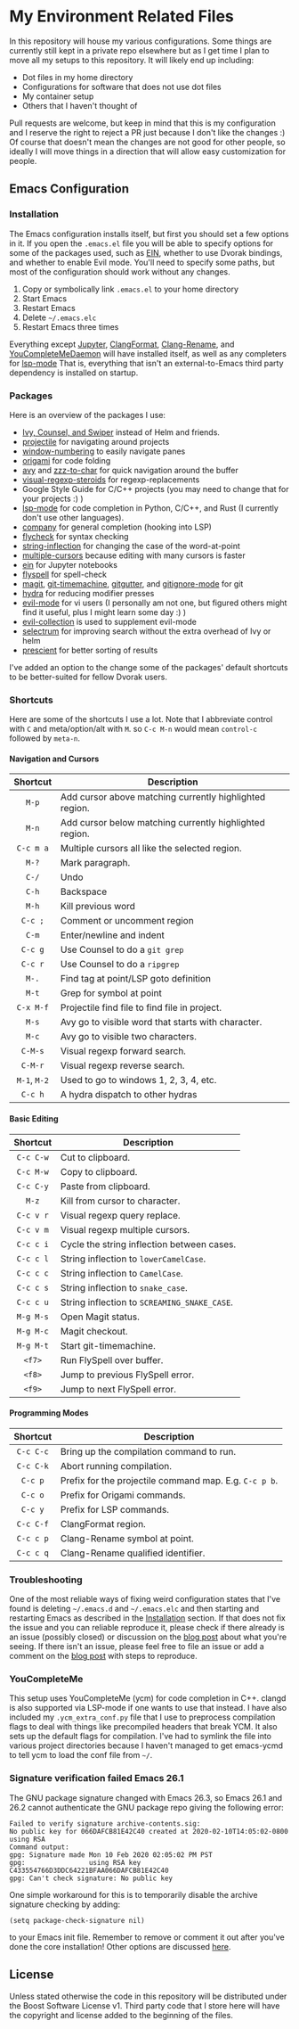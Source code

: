 # My Environment Related Files

In this repository will house my various configurations. Some things are
currently still kept in a private repo elsewhere but as I get time I plan to
move all my setups to this repository. It will likely end up including:
- Dot files in my home directory
- Configurations for software that does not use dot files
- My container setup
- Others that I haven't thought of

Pull requests are welcome, but keep in mind that this is my configuration and I
reserve the right to reject a PR just because I don't like the changes :) Of
course that doesn't mean the changes are not good for other people, so ideally I
will move things in a direction that will allow easy customization for people.

## Emacs Configuration

### Installation

The Emacs configuration installs itself, but first you should set a few options
in it. If you open the `.emacs.el` file you will be able to specify options for
some of the packages used, such as
[EIN](https://github.com/millejoh/emacs-ipython-notebook), whether to use Dvorak
bindings, and whether to enable Evil mode. You'll need to specify some paths,
but most of the configuration should work without any changes.

1. Copy or symbolically link `.emacs.el` to your home directory
2. Start Emacs
3. Restart Emacs
4. Delete `~/.emacs.elc`
5. Restart Emacs three times

Everything except [Jupyter](https://jupyter.org),
[ClangFormat](https://clang.llvm.org/docs/ClangFormat.html),
[Clang-Rename](https://clang.llvm.org/extra/clang-rename.html), and
[YouCompleteMeDaemon](https://github.com/ycm-core/ycmd/) will have
installed itself, as well as any completers for
[lsp-mode](https://github.com/emacs-lsp/lsp-mode) That is, everything that isn't
an external-to-Emacs third party dependency is installed on startup.

### Packages

Here is an overview of the packages I use:
- [Ivy, Counsel, and Swiper](https://github.com/abo-abo/swiper)
  instead of Helm and friends.
- [projectile](https://github.com/bbatsov/projectile) for navigating around
  projects
- [window-numbering](https://github.com/nschum/window-numbering.el) to easily
  navigate panes
- [origami](https://github.com/gregsexton/origami.el) for code folding
- [avy](https://github.com/abo-abo/avy) and
  [zzz-to-char](https://github.com/mrkkrp/zzz-to-char) for quick navigation
  around the buffer
- [visual-regexp-steroids](https://github.com/benma/visual-regexp-steroids.el/)
  for regexp-replacements
- Google Style Guide for C/C++ projects (you may need to change that for your
  projects :) )
- [lsp-mode](https://github.com/emacs-lsp/lsp-mode) for code completion in
  Python, C/C++, and Rust (I currently don't use other languages).
- [company](https://github.com/company-mode/company-mode) for general completion
  (hooking into LSP)
- [flycheck](https://github.com/flycheck/flycheck) for syntax checking
- [string-inflection](https://github.com/akicho8/string-inflection) for changing
  the case of the word-at-point
- [multiple-cursors](https://github.com/magnars/multiple-cursors.el) because
  editing with many cursors is faster
- [ein](https://github.com/millejoh/emacs-ipython-notebook) for Jupyter
  notebooks
- [flyspell](https://www.emacswiki.org/emacs/FlySpell) for spell-check
- [magit](https://magit.vc/),
  [git-timemachine](https://gitlab.com/pidu/git-timemachine),
  [gitgutter](https://github.com/syohex/emacs-git-gutter), and
  [gitignore-mode](https://github.com/magit/git-modes) for git
- [hydra](https://github.com/abo-abo/hydra) for reducing modifier presses
- [evil-mode](https://github.com/emacs-evil/evil) for vi users (I personally am
  not one, but figured others might find it useful, plus I might learn some day
  :) )
- [evil-collection](https://github.com/emacs-evil/evil-collection) is used to
  supplement evil-mode
- [selectrum](https://github.com/raxod502/selectrum) for improving search
  without the extra overhead of Ivy or helm
- [prescient](https://github.com/raxod502/prescient.el) for better sorting of
  results

I've added an option to the change some of the packages' default shortcuts to be
better-suited for fellow Dvorak users.

### Shortcuts

Here are some of the shortcuts I use a lot. Note that I abbreviate control with
`C` and meta/option/alt with `M`. so `C-c M-n` would mean `control-c` followed
by `meta-n`.

#### Navigation and Cursors

| Shortcut     | Description                                                  |
|:------------:|--------------------------------------------------------------|
| `M-p`        | Add cursor above matching currently highlighted region.      |
| `M-n`        | Add cursor below matching currently highlighted region.      |
| `C-c m a`    | Multiple cursors all like the selected region.               |
| `M-?`        | Mark paragraph.                                              |
| `C-/`        | Undo                                                         |
| `C-h`        | Backspace                                                    |
| `M-h`        | Kill previous word                                           |
| `C-c ;`      | Comment or uncomment region                                  |
| `C-m`        | Enter/newline and indent                                     |
| `C-c g`      | Use Counsel to do a `git grep`                               |
| `C-c r`      | Use Counsel to do a `ripgrep`                                |
| `M-.`        | Find tag at point/LSP goto definition                        |
| `M-t`        | Grep for symbol at point                                     |
| `C-x M-f`    | Projectile find file to find file in project.                |
| `M-s`        | Avy go to visible word that starts with character.           |
| `M-c`        | Avy go to visible two characters.                            |
| `C-M-s`      | Visual regexp forward search.                                |
| `C-M-r`      | Visual regexp reverse search.                                |
| `M-1`, `M-2` | Used to go to windows 1, 2, 3, 4, etc.                       |
| `C-c h`      | A hydra dispatch to other hydras                             |

#### Basic Editing

| Shortcut     | Description                                                  |
|:------------:|--------------------------------------------------------------|
| `C-c C-w`    | Cut to clipboard.                                            |
| `C-c M-w`    | Copy to clipboard.                                           |
| `C-c C-y`    | Paste from clipboard.                                        |
| `M-z`        | Kill from cursor to character.                               |
| `C-c v r`    | Visual regexp query replace.                                 |
| `C-c v m`    | Visual regexp multiple cursors.                              |
| `C-c c i`    | Cycle the string inflection between cases.                   |
| `C-c c l`    | String inflection to `lowerCamelCase`.                       |
| `C-c c c`    | String inflection to `CamelCase`.                            |
| `C-c c s`    | String inflection to `snake_case`.                           |
| `C-c c u`    | String inflection to `SCREAMING_SNAKE_CASE`.                 |
| `M-g M-s`    | Open Magit status.                                           |
| `M-g M-c`    | Magit checkout.                                              |
| `M-g M-t`    | Start git-timemachine.                                       |
| `<f7>`       | Run FlySpell over buffer.                                    |
| `<f8>`       | Jump to previous FlySpell error.                             |
| `<f9>`       | Jump to next FlySpell error.                                 |

#### Programming Modes

| Shortcut     | Description                                                  |
|:------------:|--------------------------------------------------------------|
| `C-c C-c`    | Bring up the compilation command to run.                     |
| `C-c C-k`    | Abort running compilation.                                   |
| `C-c p`      | Prefix for the projectile command map. E.g. `C-c p b`.       |
| `C-c o`      | Prefix for Origami commands.                                 |
| `C-c y`      | Prefix for LSP commands.                                     |
| `C-c C-f`    | ClangFormat region.                                          |
| `C-c c p`    | Clang-Rename symbol at point.                                |
| `C-c c q`    | Clang-Rename qualified identifier.                           |

### Troubleshooting

One of the most reliable ways of fixing weird configuration states that I've
found is deleting `~/.emacs.d` and `~/.emacs.elc` and then starting and
restarting Emacs as described in the [Installation](#Installation) section.
If that does not fix the issue and you can reliable reproduce it, please check
if there already is an issue (possibly closed) or discussion on the [blog
post](https://nilsdeppe.com/posts/emacs-c++-ide2) about what you're seeing. If
there isn't an issue, please feel free to file an issue or add a comment on the
[blog post](https://nilsdeppe.com/posts/emacs-c++-ide2) with steps to
reproduce.

### YouCompleteMe

This setup uses YouCompleteMe (ycm) for code completion in C++. clangd is also
supported via LSP-mode if one wants to use that instead. I have also included my
`.ycm_extra_conf.py` file that I use to preprocess compilation flags to deal
with things like precompiled headers that break YCM. It also sets up the default
flags for compilation. I've had to symlink the file into various project
directories because I haven't managed to get emacs-ycmd to tell ycm to load the
conf file from `~/`.

### Signature verification failed Emacs 26.1

The GNU package signature changed with Emacs 26.3, so Emacs 26.1 and 26.2 cannot
authenticate the GNU package repo giving the following error:
```
Failed to verify signature archive-contents.sig:
No public key for 066DAFCB81E42C40 created at 2020-02-10T14:05:02-0800 using RSA
Command output:
gpg: Signature made Mon 10 Feb 2020 02:05:02 PM PST
gpg:                using RSA key C433554766D3DDC64221BFAA066DAFCB81E42C40
gpg: Can't check signature: No public key
```

One simple workaround for this is to temporarily disable the archive signature
checking by adding:
```elisp
(setq package-check-signature nil)
```
to your Emacs init file. Remember to remove or comment it out after you've done
the core installation! Other options are discussed
[here](http://elpa.gnu.org/packages/gnu-elpa-keyring-update.html).

## License
Unless stated otherwise the code in this repository will be distributed under
the Boost Software License v1. Third party code that I store here will have the
copyright and license added to the beginning of the files.
